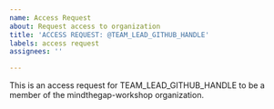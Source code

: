 ```yaml
---
name: Access Request
about: Request access to organization
title: 'ACCESS REQUEST: @TEAM_LEAD_GITHUB_HANDLE'
labels: access request
assignees: ''

---
```


This is an access request for TEAM_LEAD_GITHUB_HANDLE to be a member of the mindthegap-workshop organization.
